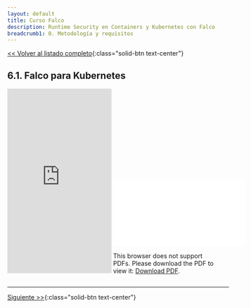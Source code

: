 ```yaml
---
layout: default
title: Curso Falco
description: Runtime Security en Containers y Kubernetes con Falco
breadcrumb1: 0. Metodología y requisitos
---
```

[<< Volver al listado completo](../){:class="solid-btn text-center"}

## 6.1. Falco para Kubernetes

<div style="display:inline-block; width:47%;"
     class="embed-responsive embed-responsive-4by3">
    <iframe width="100%" height="420" src="https://www.youtube.com/embed/N7kGfpdluC4" title="YouTube video player" frameborder="0" allow="accelerometer; autoplay; clipboard-write; encrypted-media; gyroscope; picture-in-picture" allowfullscreen></iframe>
</div>
<div style="display:inline-block; width:47%;"
     class="embed-responsive embed-responsive-4by3">
    <object data="./8.1.pdf" type="application/pdf" width="520px" height="420px" style="">
        <embed src="./8.1.pdf">
            <p>This browser does not support PDFs. Please download the PDF to view it: <a href="./8.1.pdf">Download PDF</a>.</p>
        </embed>
    </object>
</div>

---
[Siguiente >>](6.2.md){:class="solid-btn text-center"}

